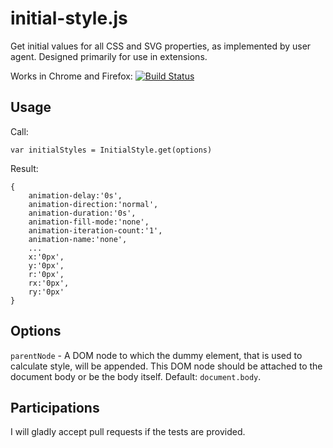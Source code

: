 # initial-style.js

Get initial values for all CSS and SVG properties, as implemented by user agent. Designed primarily for use in extensions.

Works in Chrome and Firefox: [![Build Status](https://travis-ci.org/sbichenko/initial-style.svg)](https://travis-ci.org/sbichenko/initial-style)

## Usage

Call:

`var initialStyles = InitialStyle.get(options)`

Result:

```
{
    animation-delay:'0s',
    animation-direction:'normal',
    animation-duration:'0s',
    animation-fill-mode:'none',
    animation-iteration-count:'1',
    animation-name:'none',
    ...
    x:'0px',
    y:'0px',
    r:'0px',
    rx:'0px',
    ry:'0px'
}
```

## Options

`parentNode` - A DOM node to which the dummy element, that is used to calculate style, will be appended. This DOM node should be attached to the document body or be the body itself. Default: `document.body`.

## Participations

I will gladly accept pull requests if the tests are provided.
